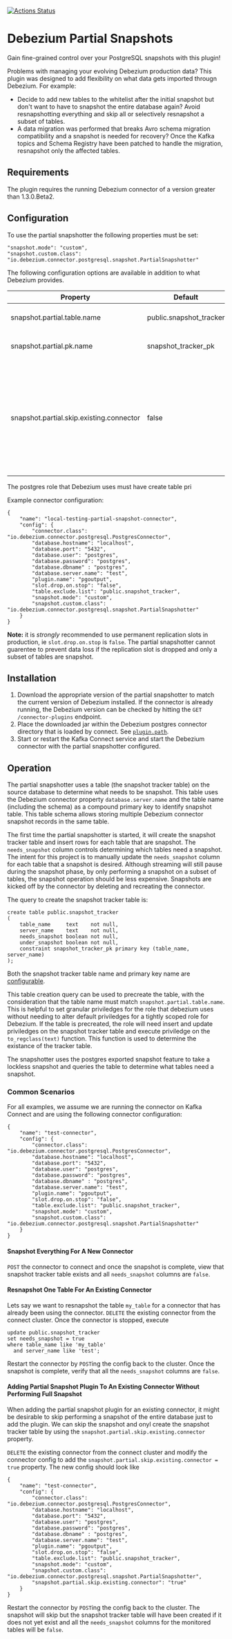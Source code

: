 [![Actions Status](https://github.com/grantcooksey/debezium-partial-snapshotter/workflows/build-master/badge.svg)](https://github.com/grantcooksey/debezium-partial-snapshotter/actions)

# Debezium Partial Snapshots

Gain fine-grained control over your PostgreSQL snapshots with this plugin! 

Problems with managing your evolving Debezium production data?  This plugin was designed to add flexibility on what data gets imported througn Debezium.  For example:

* Decide to add new tables to the whitelist after the initial snapshot but don't want to have to snapshot the entire database again? Avoid resnapshotting everything and skip all or selectively resnapshot a subset of tables.
* A data migration was performed that breaks Avro schema migration compatibility and a snapshot is  needed for recovery? Once the Kafka topics and Schema Registry have been patched to handle the migration, resnapshot only the affected tables.


## Requirements
The plugin requires the running Debezium connector of a version greater than 1.3.0.Beta2.

## Configuration

To use the partial snapshotter the following properties must be set:

```
"snapshot.mode": "custom",
"snapshot.custom.class": "io.debezium.connector.postgresql.snapshot.PartialSnapshotter"
```

The following configuration options are available in addition to what Debezium provides.

Property							| Default	| Description
----- 								| ----- 	| ----
snapshot.partial.table.name	| public.snapshot_tracker | Name of table used to track snapshot status for each table.
snapshot.partial.pk.name		| snapshot\_tracker_pk | Name of primary key for the snapshot tracker table.
snapshot.partial.skip.existing.connector | false | If the partial snapshotter plugin is added to an existing connector, this flag will skip performing a snapshot and instead only create the snapshot tracker table. Assumes the current include.list/exclude.list is monitoring at least one table.

The postgres role that Debezium uses must have create table pri

Example connector configuration:

```
{
    "name": "local-testing-partial-snapshot-connector",
    "config": {
		"connector.class": "io.debezium.connector.postgresql.PostgresConnector",
		"database.hostname": "localhost", 
		"database.port": "5432", 
		"database.user": "postgres", 
		"database.password": "postgres", 
		"database.dbname" : "postgres", 
		"database.server.name": "test",
		"plugin.name": "pgoutput",
		"slot.drop.on.stop": "false",
		"table.exclude.list": "public.snapshot_tracker",
		"snapshot.mode": "custom",
		"snapshot.custom.class": "io.debezium.connector.postgresql.snapshot.PartialSnapshotter"
    }
}
```

**Note:** it is _strongly_ recommended to use permanent replication slots in production, ie `slot.drop.on.stop` is `false`. The partial snapshotter cannot guarentee to prevent data loss if the replication slot is dropped and only a subset of tables are snapshot.

## Installation

1. Download the appropriate version of the partial snapshotter to match the current version of Debezium installed. If the connector is already running, the Debezium version can be checked by hitting the `GET /connector-plugins` endpoint.
2. Place the downloaded jar within the Debezium postgres connector directory that is loaded by connect. See  [`plugin.path`](https://kafka.apache.org/documentation/#plugin.path).
3. Start or restart the Kafka Connect service and start the Debezium connector with the partial snapshotter configured.

## Operation

The partial snapshotter uses a table (the snapshot tracker table) on the source database to determine what needs to be snapshot. This table uses the Debezium connector property `database.server.name` and the table name (including the schema) as a compound primary key to identify snapshot table. This table schema allows storing multiple Debezium connector snapshot records in the same table.

The first time the partial snapshotter is started, it will create the snapshot tracker table and insert rows for each table that are snapshot. The `needs_snapshot` column controls determining which tables need a snapshot. The intent for this project is to manually update the `needs_snapshot` column for each table that a snapshot is desired. Although streaming will still pause during the snapshot phase, by only performing a snapshot on a subset of tables, the snapshot operation should be less expensive. Snapshots are kicked off by the connector by deleting and recreating the connector.

The query to create the snapshot tracker table is:

```
create table public.snapshot_tracker
(
    table_name     text    not null,
    server_name    text    not null,
    needs_snapshot boolean not null,
    under_snapshot boolean not null,
    constraint snapshot_tracker_pk primary key (table_name, server_name)
);
```

Both the snapshot tracker table name and primary key name are [configurable](#configuration).

This table creation query can be used to precreate the table, with the consideration that the table name must match `snapshot.partial.table.name`.  This is helpful to set granular priviledges for the role that debezium uses without needing to alter default priviledges for a tightly scoped role for Debezium. If the table is precreated, the role will need insert and update priviledges on the snapshot tracker table and execute priviledge on the `to_regclass(text)` function. This function is used to determine the existance of the tracker table.



The snapshotter uses the postgres exported snapshot feature to take a lockless snapshot and queries the table to determine what tables need a snapshot. 

### Common Scenarios

For all examples, we assume we are running the connector on Kafka Connect and are using the following connector configuration:

```
{
    "name": "test-connector",
    "config": {
		"connector.class": "io.debezium.connector.postgresql.PostgresConnector",
		"database.hostname": "localhost", 
		"database.port": "5432", 
		"database.user": "postgres", 
		"database.password": "postgres", 
		"database.dbname" : "postgres", 
		"database.server.name": "test",
		"plugin.name": "pgoutput",
		"slot.drop.on.stop": "false",
		"table.exclude.list": "public.snapshot_tracker",
		"snapshot.mode": "custom",
		"snapshot.custom.class": "io.debezium.connector.postgresql.snapshot.PartialSnapshotter"
    }
}
```

#### Snapshot Everything For A New Connector 

`POST` the connector to connect and once the snapshot is complete, view that snapshot tracker table exists and all `needs_snapshot` columns are `false`.

#### Resnapshot One Table For An Existing Connector

Lets say we want to resnapshot the table `my_table` for a connector that has already been using the connector. `DELETE` the existing connector from the connect cluster. Once the connector is stopped, execute

```
update public.snapshot_tracker
set needs_snapshot = true
where table_name like 'my_table'
  and server_name like 'test';
```

Restart the connector by `POST`ing the config back to the cluster. Once the snapshot is complete, verify that all the `needs_snapshot` columns are `false`.

#### Adding Partial Snapshot Plugin To An Existing Connector Without Performing Full Snapshot

When adding the partial snapshot plugin for an existing connector, it might be desirable to skip performing a snapshot of the entire database just to add the plugin. We can skip the snapshot and onyl create the snapshot tracker table by using the `snapshot.partial.skip.existing.connector` property. 

`DELETE` the existing connector from the connect cluster and modify the connector config to add the `snapshot.partial.skip.existing.connector = true` property. The new config should look like

```
{
    "name": "test-connector",
    "config": {
		"connector.class": "io.debezium.connector.postgresql.PostgresConnector",
		"database.hostname": "localhost", 
		"database.port": "5432", 
		"database.user": "postgres", 
		"database.password": "postgres", 
		"database.dbname" : "postgres", 
		"database.server.name": "test",
		"plugin.name": "pgoutput",
		"slot.drop.on.stop": "false",
		"table.exclude.list": "public.snapshot_tracker",
		"snapshot.mode": "custom",
		"snapshot.custom.class": "io.debezium.connector.postgresql.snapshot.PartialSnapshotter",
		"snapshot.partial.skip.existing.connector": "true"
    }
}
```

Restart the connector by `POST`ing the config back to the cluster. The snapshot will skip but the snapshot tracker table will have been created if it does not yet exist and all the `needs_snapshot` columns for the monitored tables will be `false`.


